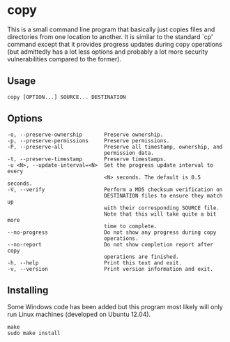 copy
====
This is a small command line program that basically just copies files and
directories from one location to another. It is similar to the standard `cp'
command except that it provides progress updates during copy operations (but
admittedly has a lot less options and probably a lot more security
vulnerabilities compared to the former).

Usage
-----
    copy [OPTION...] SOURCE... DESTINATION

Options
-------
    -o, --preserve-ownership       Preserve ownership.
    -p, --preserve-permissions     Preserve permissions.
    -P, --preserve-all             Preserve all timestamp, ownership, and
                                   permission data.
    -t, --preserve-timestamp       Preserve timestamps.
    -u <N>, --update-interval=<N>  Set the progress update interval to every
                                   <N> seconds. The default is 0.5 seconds.
    -V, --verify                   Perform a MD5 checksum verification on
                                   DESTINATION files to ensure they match up
                                   with their corresponding SOURCE file.
                                   Note that this will take quite a bit more
                                   time to complete.
    --no-progress                  Do not show any progress during copy
                                   operations.
    --no-report                    Do not show completion report after copy
                                   operations are finished.
    -h, --help                     Print this text and exit.
    -v, --version                  Print version information and exit.

Installing
----------
Some Windows code has been added but this program most likely will only run
Linux machines (developed on Ubuntu 12.04).

    make
    sudo make install
